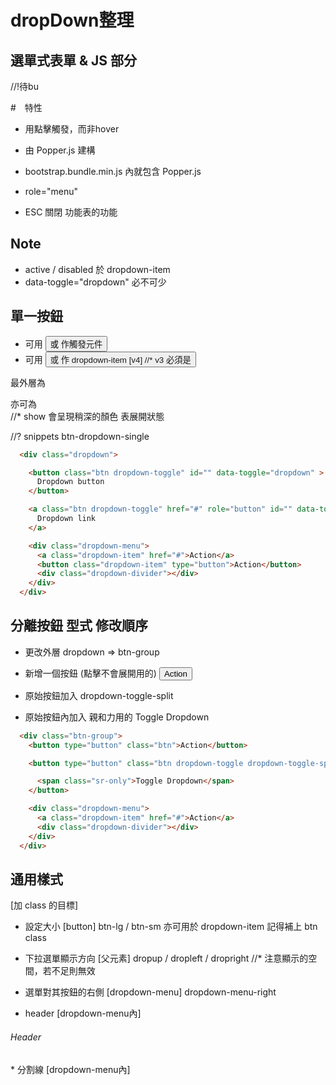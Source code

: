 # dropDown整理

## 選單式表單 & JS 部分 
//!待bu

#　特性
* 用點擊觸發，而非hover
* 由 Popper.js 建構
* bootstrap.bundle.min.js 內就包含 Popper.js

* role="menu"
* ESC 關閉 功能表的功能

## Note
* active / disabled 於 dropdown-item
* data-toggle="dropdown" 必不可少

## 單一按鈕
* 可用 <button> 或 <a> 作觸發元件
* 可用 <button> 或 <a> 作 dropdown-item [v4]
//* v3 必須是 <a>

最外層為 <div class="dropdown show"> 
亦可為 <div class="button-group">
//* show 會呈現稍深的顏色 表展開狀態

//? snippets btn-dropdown-single

```html
  <div class="dropdown">

    <button class="btn dropdown-toggle" id="" data-toggle="dropdown" >
      Dropdown button
    </button>

    <a class="btn dropdown-toggle" href="#" role="button" id="" data-toggle="dropdown">
      Dropdown link
    </a>

    <div class="dropdown-menu">
      <a class="dropdown-item" href="#">Action</a>
      <button class="dropdown-item" type="button">Action</button>
      <div class="dropdown-divider"></div>
    </div>
  </div>
```

## 分離按鈕 型式 修改順序
* 更改外層 dropdown => btn-group

* 新增一個按鈕 (點擊不會展開用的)
<button type="button" class="btn btn-info">Action</button>

* 原始按鈕加入 dropdown-toggle-split
* 原始按鈕內加入 親和力用的
<span class="sr-only">Toggle Dropdown</span>

```html
  <div class="btn-group">
    <button type="button" class="btn">Action</button>

    <button type="button" class="btn dropdown-toggle dropdown-toggle-split" data-toggle="dropdown">

      <span class="sr-only">Toggle Dropdown</span>
    </button>

    <div class="dropdown-menu">
      <a class="dropdown-item" href="#">Action</a>
      <div class="dropdown-divider"></div>
    </div>
  </div>
```

## 通用樣式
[加 class 的目標]
* 設定大小 [button]
btn-lg / btn-sm
亦可用於 dropdown-item 記得補上 btn class

* 下拉選單顯示方向 [父元素]
dropup / dropleft / dropright
//* 注意顯示的空間，若不足則無效

* 選單對其按鈕的右側 [dropdown-menu] 
dropdown-menu-right 

* header [dropdown-menu內] 
<h6 class=\"h4 dropdown-header\">Header</h6>
* 分割線 [dropdown-menu內] 
<div class="dropdown-divider"></div>

